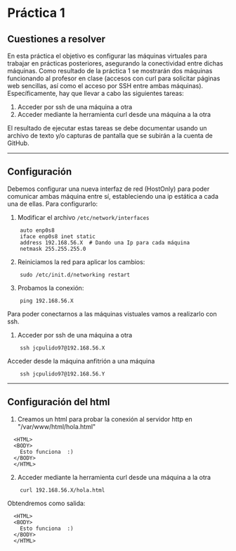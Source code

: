 # Práctica 1
## Cuestiones a resolver

En esta práctica el objetivo es configurar las máquinas virtuales para trabajar en prácticas posteriores, asegurando la conectividad entre dichas máquinas.
Como resultado de la práctica 1 se mostrarán dos máquinas funcionando al profesor en clase (accesos con curl para solicitar páginas web sencillas, así como el
acceso por SSH entre ambas máquinas).
Específicamente, hay que llevar a cabo las siguientes tareas:

1. Acceder por ssh de una máquina a otra
2. Acceder mediante la herramienta curl desde una máquina a la otra

El resultado de ejecutar estas tareas se debe documentar usando un archivo de texto y/o capturas de pantalla que se subirán a la cuenta de GitHub.

- - -

## Configuración

Debemos configurar una nueva interfaz de red (HostOnly) para poder comunicar ambas máquina entre sí, estableciendo una ip estática a cada una de ellas. Para configurarlo:

1. Modificar el archivo  `/etc/network/interfaces`

```
    auto enp0s8
    iface enp0s8 inet static
    address 192.168.56.X  # Dando una Ip para cada máquina
    netmask 255.255.255.0 
```

2. Reiniciamos la red para aplicar los cambios:
```
    sudo /etc/init.d/networking restart 
```

3. Probamos la conexión:
```
    ping 192.168.56.X 
```

Para poder conectarnos a las máquinas vistuales vamos a realizarlo con ssh.

1. Acceder por ssh de una máquina a otra  

```
    ssh jcpulido97@192.168.56.X
```    

Acceder desde la máquina anfitrión a una máquina  

```
    ssh jcpulido97@192.168.56.Y
```    

- - -

## Configuración del html

1. Creamos un html para probar la conexión al servidor http en "/var/www/html/hola.html"
```
  <HTML>
  <BODY>
    Esto funciona  :)
  </BODY>
  </HTML>
```

2. Acceder mediante la herramienta curl desde una máquina a la otra   

```
    curl 192.168.56.X/hola.html
```    
Obtendremos como salida:
```
  <HTML>
  <BODY>
    Esto funciona  :)
  </BODY>
  </HTML>
```
